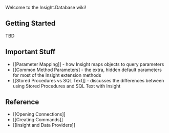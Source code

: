 Welcome to the Insight.Database wiki!

## Getting Started ##
TBD

## Important Stuff ##
* [[Parameter Mapping]] - how Insight maps objects to query parameters
* [[Common Method Parameters] - the extra, hidden default parameters for most of the Insight extension methods
* [[Stored Procedures vs SQL Text]] - discusses the differences between using Stored Procedures and SQL Text with Insight

## Reference ##
* [[Opening Connections]]
* [[Creating Commands]]
* [[Insight and Data Providers]]